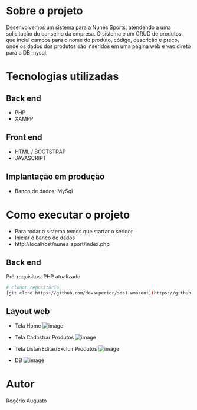 # Sobre o projeto

Desenvolvemos um sistema para a Nunes Sports, atendendo a uma solicitação do conselho da empresa. O sistema é um CRUD de produtos, que inclui campos para o nome do produto, código, descrição e preço, onde os dados dos produtos são inseridos em uma página web e vao direto para a DB mysql.
# Tecnologias utilizadas
## Back end
- PHP
- XAMPP

## Front end
- HTML / BOOTSTRAP
- JAVASCRIPT

## Implantação em produção
- Banco de dados: MySql

# Como executar o projeto
- Para rodar o sistema temos que startar o seridor 
- Iniciar o banco de dados
- http://localhost/nunes_sport/index.php

## Back end
Pré-requisitos: PHP atualizado

```bash
# clonar repositório
[git clone https://github.com/devsuperior/sds1-wmazoni](https://github.com/raa-russo/crud_php_sport_nunes.git)
```
## Layout web
- Tela Home
![image](https://github.com/raa-russo/crud_php_sport_nunes/assets/101585738/9f7d5451-1a21-4f53-8af3-df7d10f586f2)

- Tela Cadastrar Produtos
![image](https://github.com/raa-russo/crud_php_sport_nunes/assets/101585738/592d7b0f-4453-45e9-ae8f-6d26f95e4197)

- Tela Listar/Editar/Excluir Produtos
![image](https://github.com/raa-russo/crud_php_sport_nunes/assets/101585738/898d14df-7843-456b-a308-24f01bbd44bd)

- DB
![image](https://github.com/raa-russo/crud_php_sport_nunes/assets/101585738/58129fd2-bafc-472a-8efc-27e9d4999b67)

  
# Autor
Rogério Augusto
